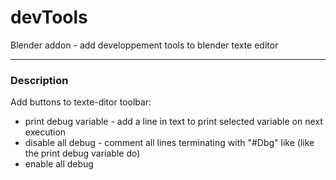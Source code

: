# devTools
Blender addon - add developpement tools to blender texte editor

---

### Description

Add buttons to texte-ditor toolbar:

- print debug variable - add a line in text to print selected variable on next execution
- disable all debug - comment all lines terminating with "#Dbg" like (like the print debug variable do)
- enable all debug
